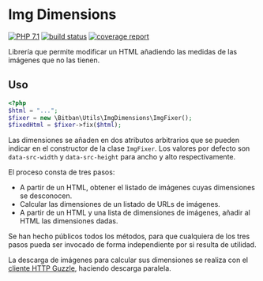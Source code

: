 # Img Dimensions

[![PHP 7.1](https://img.shields.io/badge/php-7.1-blue.svg)](http://php.net/manual/es/migration71.php) [![build status](https://gitlab.bitban.int/utils/img-dimensions/badges/master/build.svg)](https://gitlab.bitban.int/utils/img-dimensions/commits/master) [![coverage report](https://gitlab.bitban.int/utils/img-dimensions/badges/master/coverage.svg)](https://gitlab.bitban.int/utils/img-dimensions/commits/master)

Librería que permite modificar un HTML añadiendo las medidas de las imágenes que no las tienen.

## Uso

```php
<?php
$html = "...";
$fixer = new \Bitban\Utils\ImgDimensions\ImgFixer();
$fixedHtml = $fixer->fix($html);
```

Las dimensiones se añaden en dos atributos arbitrarios que se pueden indicar en el constructor de la clase `ImgFixer`. Los valores por defecto son `data-src-width` y `data-src-height` para ancho y alto respectivamente.

El proceso consta de tres pasos:

* A partir de un HTML, obtener el listado de imágenes cuyas dimensiones se desconocen.
* Calcular las dimensiones de un listado de URLs de imágenes.
* A partir de un HTML y una lista de dimensiones de imágenes, añadir al HTML las dimensiones dadas.

Se han hecho públicos todos los métodos, para que cualquiera de los tres pasos pueda ser invocado de forma independiente por si resulta de utilidad.

La descarga de imágenes para calcular sus dimensiones se realiza con el [cliente HTTP Guzzle](http://docs.guzzlephp.org/en/stable/), haciendo descarga paralela.
